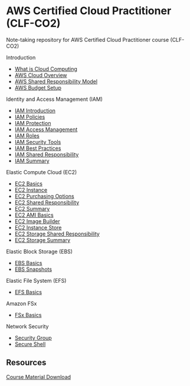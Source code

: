 # AWS Certified Cloud Practitioner (CLF-CO2)

Note-taking repository for AWS Certified Cloud Practitioner course (CLF-CO2)

Introduction

- [What is Cloud Computing](./docs/cloud_computing.md)
- [AWS Cloud Overview](./docs/aws_overview.md)
- [AWS Shared Responsibility Model](./docs/aws_shared_responsibility.md)
- [AWS Budget Setup](./docs/aws_budget_setup.md)

Identity and Access Management (IAM)

- [IAM Introduction](./docs/iam/iam_introduction.md)
- [IAM Policies](./docs/iam/iam_policies.md)
- [IAM Protection](./docs/iam/iam_protection.md)
- [IAM Access Management](./docs/iam/iam_access_management.md)
- [IAM Roles](./docs/iam/iam_roles.md)
- [IAM Security Tools](./docs/iam/iam_security_tools.md)
- [IAM Best Practices](./docs/iam/iam_best_practices.md)
- [IAM Shared Responsibility](./docs/iam/iam_shared_responsibility.md)
- [IAM Summary](./docs/iam/iam_summary.md)

Elastic Compute Cloud (EC2)

- [EC2 Basics](./docs/ec2/ec2_basics.md)
- [EC2 Instance](./docs/ec2/ec2_instance.md)
- [EC2 Purchasing Options](./docs/ec2/ec2_purchasing_options.md)
- [EC2 Shared Responsibility](./docs/ec2/ec2_shared_responsibility.md)
- [EC2 Summary](./docs/ec2/ec2_summary.md)
- [EC2 AMI Basics](./docs/ec2/ec2_ami_basics.md)
- [EC2 Image Builder](./docs/ec2/ec2_image_builder.md)
- [EC2 Instance Store](./docs/ec2/ec2_instance_store.md)
- [EC2 Storage Shared Responsibility](./docs/ec2/ec2_storage_shared_responsibility.md)
- [EC2 Storage Summary](./docs/ec2/ec2_storage_summary.md)

Elastic Block Storage (EBS)

- [EBS Basics](./docs/ebs/ebs_basics.md)
- [EBS Snapshots](./docs/ebs/ebs_snapshots.md)

Elastic File System (EFS)

- [EFS Basics](./docs/efs/efs_basics.md)

Amazon FSx

- [FSx Basics](./docs/fsx/fsx_basics.md)

Network Security

- [Security Group](./docs/security_group.md)
- [Secure Shell](./docs/secure_shell.md)

## Resources

[Course Material Download](https://courses.datacumulus.com/downloads/certified-cloud-practitioner-zb2/)
